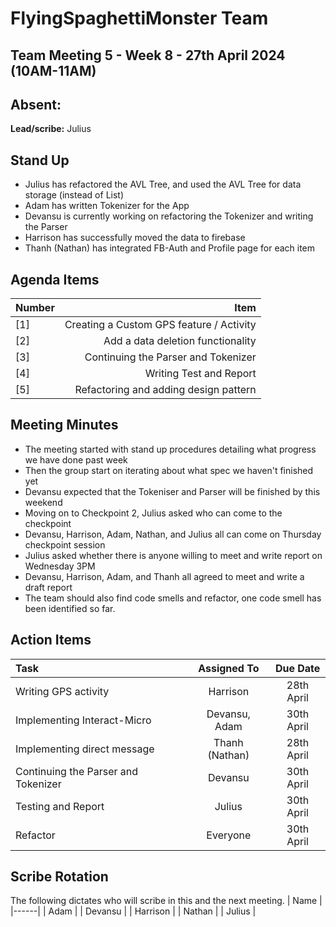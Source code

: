# FlyingSpaghettiMonster Team

## Team Meeting 5 - Week 8 - 27th April 2024 (10AM-11AM)
**Absent:**
-
**Lead/scribe:**
Julius

## Stand Up
- Julius has refactored the AVL Tree, and used the AVL Tree for data storage (instead of List) 
- Adam has written Tokenizer for the App
- Devansu is currently working on refactoring the Tokenizer and writing the Parser
- Harrison has successfully moved the data to firebase
- Thanh (Nathan) has integrated FB-Auth and Profile page for each item


## Agenda Items
| Number |                                                                Item |
|:-------|--------------------------------------------------------------------:|
| [1]    | Creating a Custom GPS feature / Activity                            |
| [2]    | Add a data deletion functionality                                   |
| [3]    | Continuing the Parser and Tokenizer                                 |
| [4]    | Writing Test and Report                                             |
| [5]    | Refactoring and adding design pattern                               |

## Meeting Minutes
- The meeting started with stand up procedures detailing what progress we have done past week
- Then the group start on iterating about what spec we haven't finished yet
- Devansu expected that the Tokeniser and Parser will be finished by this weekend
- Moving on to Checkpoint 2, Julius asked who can come to the checkpoint
- Devansu, Harrison, Adam, Nathan, and Julius all can come on Thursday checkpoint session
- Julius asked whether there is anyone willing to meet and write report on Wednesday 3PM
- Devansu, Harrison, Adam, and Thanh all agreed to meet and write a draft report
- The team should also find code smells and refactor, one code smell has been identified so far.


## Action Items
| Task                                             |  Assigned To   |  Due Date  |
|:-------------------------------------------------|:--------------:|:----------:|
| Writing GPS activity                             | Harrison       | 28th April |
| Implementing Interact-Micro                      | Devansu, Adam  | 30th April |
| Implementing direct message                      | Thanh (Nathan) | 28th April |
| Continuing the Parser and Tokenizer              |  Devansu       | 30th April |
| Testing and Report                               |     Julius     | 30th April |
| Refactor                                         |     Everyone    | 30th April |



## Scribe Rotation
The following dictates who will scribe in this and the next meeting.
| Name |
|------|
| Adam |
| Devansu |
| Harrison |
| Nathan |
| Julius |

